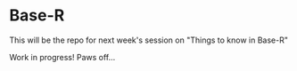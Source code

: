 # Base-R
This will be the repo for next week's session on "Things to know in Base-R"

Work in progress! Paws off...

